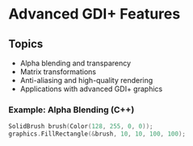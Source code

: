 # Advanced GDI+ Features

## Topics
- Alpha blending and transparency
- Matrix transformations
- Anti-aliasing and high-quality rendering
- Applications with advanced GDI+ graphics

### Example: Alpha Blending (C++)
```cpp
SolidBrush brush(Color(128, 255, 0, 0));
graphics.FillRectangle(&brush, 10, 10, 100, 100);
```
